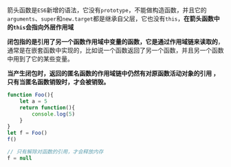 箭头函数是`ES6`新增的语法，它没有`prototype`，不能做构造函数，并且它的`arguments`、`super`和`new.target`都是继承自父层，它也没有`this`，**在箭头函数中的`this`会指向外层作用域**



**闭包指的是引用了另一个函数作用域中变量的函数，它是通过作用域链来读取的**，通常是在嵌套函数中实现的，比如说一个函数返回了另一个函数，并且另一个函数中用到了它的某些变量。



**当产生闭包时，返回的匿名函数的作用域链中仍然有对原函数活动对象的引用 ，只有当匿名函数销毁时，才会被销毁。**



```js
function Foo(){
	let a = 5
	return function(){
		console.log(5)
	}
}
let f = Foo()
f()

// 只有解除对函数的引用，才会释放内存
f = null
```

